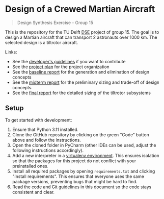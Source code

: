 # Design of a Crewed Martian Aircraft
> Design Synthesis Exercise - Group 15

This is the repository for the TU Delft [DSE](https://studiegids.tudelft.nl/a101_displayCourse.do?course_id=62268) project of group 15. The goal is to design a Martian aircraft that can transport 2 astronauts over 1000 km. The selected design is a tiltrotor aircraft.

Links:
* See the [developer's guidelines](docs/CONTRIBUTING.md) if you want to contribute
* See the [project plan](docs/project_plan.pdf) for the project organization
* See the [baseline report](docs/report_baseline.pdf) for the generation and elimination of design concepts
* See the [midterm report](docs/report_midterm.pdf) for the preliminary sizing and trade-off of design concepts
* See the [final report](docs/report_final.pdf) for the detailed sizing of the tiltrotor subsystems


## Setup
To get started with development:
1. Ensure that Python 3.11 installed.
2. Clone the GitHub repository by clicking on the green "Code" button above and follow the instructions.
3. Open the cloned folder in PyCharm (other IDEs can be used, adjust the following instructions accordingly).
4. Add a new interpreter in a [virtualenv environment](https://docs.python.org/3/tutorial/venv.html). This ensures isolation so that the packages for this project do not conflict with your preinstalled ones.
5. Install all required packages by opening `requirements.txt` and clicking "Install requirements". This ensures that everyone uses the same package versions, preventing bugs that might be hard to find.
6. Read the code and Git guidelines in this document so the code stays consistent and clear.
